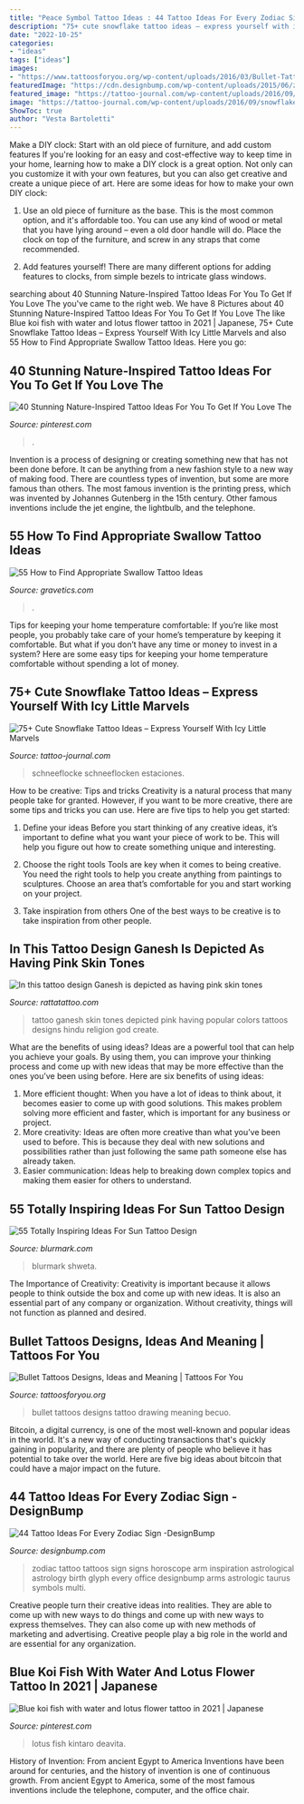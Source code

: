 ```yaml
---
title: "Peace Symbol Tattoo Ideas : 44 Tattoo Ideas For Every Zodiac Sign -designbump"
description: "75+ cute snowflake tattoo ideas – express yourself with icy little marvels"
date: "2022-10-25"
categories:
- "ideas"
tags: ["ideas"]
images:
- "https://www.tattoosforyou.org/wp-content/uploads/2016/03/Bullet-Tattoos-for-Men.jpg"
featuredImage: "https://cdn.designbump.com/wp-content/uploads/2015/06/zodiac-tattoos-2.jpg"
featured_image: "https://tattoo-journal.com/wp-content/uploads/2016/09/snowflake-tattoo46.jpg"
image: "https://tattoo-journal.com/wp-content/uploads/2016/09/snowflake-tattoo46.jpg"
ShowToc: true
author: "Vesta Bartoletti"
---
```



Make a DIY clock: Start with an old piece of furniture, and add custom features
If you're looking for an easy and cost-effective way to keep time in your home, learning how to make a DIY clock is a great option. Not only can you customize it with your own features, but you can also get creative and create a unique piece of art. Here are some ideas for how to make your own DIY clock:
1. Use an old piece of furniture as the base. This is the most common option, and it's affordable too. You can use any kind of wood or metal that you have lying around – even a old door handle will do. Place the clock on top of the furniture, and screw in any straps that come recommended.

2. Add features yourself! There are many different options for adding features to clocks, from simple bezels to intricate glass windows.

	

		
searching about 40 Stunning Nature-Inspired Tattoo Ideas For You To Get If You Love The you've came to the right web. We have 8 Pictures about 40 Stunning Nature-Inspired Tattoo Ideas For You To Get If You Love The like Blue koi fish with water and lotus flower tattoo in 2021 | Japanese, 75+ Cute Snowflake Tattoo Ideas – Express Yourself With Icy Little Marvels and also 55 How to Find Appropriate Swallow Tattoo Ideas. Here you go:
		
    
## 40 Stunning Nature-Inspired Tattoo Ideas For You To Get If You Love The

<img loading=lazy src="https://i.pinimg.com/736x/70/c2/fb/70c2fb11444c1d6eef96484d01a1a377.jpg" onerror="this.onerror=null;this.src='https://tse1.mm.bing.net/th?id=OIP.XsrIMn0wb-l5JzaAXRq7ZQHaK4&amp;pid=15.1';" alt="40 Stunning Nature-Inspired Tattoo Ideas For You To Get If You Love The">

_Source: pinterest.com_

>. 

	

Invention is a process of designing or creating something new that has not been done before. It can be anything from a new fashion style to a new way of making food. There are countless types of invention, but some are more famous than others. The most famous invention is the printing press, which was invented by Johannes Gutenberg in the 15th century. Other famous inventions include the jet engine, the lightbulb, and the telephone.

    
## 55 How To Find Appropriate Swallow Tattoo Ideas

<img loading=lazy src="https://www.gravetics.com/wp-content/uploads/2017/04/traditional-traditionalswallow-swallowtattoo-swallow-classictattoo-besttattooers.jpg" onerror="this.onerror=null;this.src='https://tse4.mm.bing.net/th?id=OIP.XehpxKO-FbrshyTDxfPkewHaHa&amp;pid=15.1';" alt="55 How to Find Appropriate Swallow Tattoo Ideas">

_Source: gravetics.com_

>. 

	

Tips for keeping your home temperature comfortable:
If you’re like most people, you probably take care of your home’s temperature by keeping it comfortable. But what if you don’t have any time or money to invest in a system? Here are some easy tips for keeping your home temperature comfortable without spending a lot of money.

    
## 75+ Cute Snowflake Tattoo Ideas – Express Yourself With Icy Little Marvels

<img loading=lazy src="https://tattoo-journal.com/wp-content/uploads/2016/09/snowflake-tattoo46.jpg" onerror="this.onerror=null;this.src='https://tse3.mm.bing.net/th?id=OIP.x-Sd-FU4rqj6nBlNAHe08QHaHa&amp;pid=15.1';" alt="75+ Cute Snowflake Tattoo Ideas – Express Yourself With Icy Little Marvels">

_Source: tattoo-journal.com_

>schneeflocke schneeflocken estaciones. 

	

How to be creative: Tips and tricks
Creativity is a natural process that many people take for granted. However, if you want to be more creative, there are some tips and tricks you can use. Here are five tips to help you get started:
1. Define your ideas
Before you start thinking of any creative ideas, it’s important to define what you want your piece of work to be. This will help you figure out how to create something unique and interesting.

2. Choose the right tools
Tools are key when it comes to being creative. You need the right tools to help you create anything from paintings to sculptures. Choose an area that’s comfortable for you and start working on your project.
3. Take inspiration from others
One of the best ways to be creative is to take inspiration from other people.

    
## In This Tattoo Design Ganesh Is Depicted As Having Pink Skin Tones

<img loading=lazy src="http://rattatattoo.com/wp-content/uploads/2012/11/In-this-tattoo-design-Ganesh-is-depicted-as-having-pink-skin-tones.-Other-popular-colors-are-blue-and-green..jpg" onerror="this.onerror=null;this.src='https://tse2.mm.bing.net/th?id=OIP.PyewheIkjhNHiJoZAuuyIgHaLH&amp;pid=15.1';" alt="In this tattoo design Ganesh is depicted as having pink skin tones">

_Source: rattatattoo.com_

>tattoo ganesh skin tones depicted pink having popular colors tattoos designs hindu religion god create. 

	

What are the benefits of using ideas?
Ideas are a powerful tool that can help you achieve your goals. By using them, you can improve your thinking process and come up with new ideas that may be more effective than the ones you’ve been using before. Here are six benefits of using ideas: 
1. More efficient thought: When you have a lot of ideas to think about, it becomes easier to come up with good solutions. This makes problem solving more efficient and faster, which is important for any business or project. 
2. More creativity: Ideas are often more creative than what you’ve been used to before. This is because they deal with new solutions and possibilities rather than just following the same path someone else has already taken. 
3. Easier communication: Ideas help to breaking down complex topics and making them easier for others to understand.

    
## 55 Totally Inspiring Ideas For Sun Tattoo Design

<img loading=lazy src="https://www.blurmark.com/wp-content/uploads/2017/04/Colored-Sun-Tattoo-On-Arm-1024x1024.jpg" onerror="this.onerror=null;this.src='https://tse2.mm.bing.net/th?id=OIP.CL6WSGyGuTP_GsJ2Ae_UQgHaHa&amp;pid=15.1';" alt="55 Totally Inspiring Ideas For Sun Tattoo Design">

_Source: blurmark.com_

>blurmark shweta. 

	

The Importance of Creativity:
Creativity is important because it allows people to think outside the box and come up with new ideas. It is also an essential part of any company or organization. Without creativity, things will not function as planned and desired.

    
## Bullet Tattoos Designs, Ideas And Meaning | Tattoos For You

<img loading=lazy src="https://www.tattoosforyou.org/wp-content/uploads/2016/03/Bullet-Tattoos-for-Men.jpg" onerror="this.onerror=null;this.src='https://tse3.mm.bing.net/th?id=OIP.tLa4Z8gFy0oFL2lgTmy4zwHaJ4&amp;pid=15.1';" alt="Bullet Tattoos Designs, Ideas and Meaning | Tattoos For You">

_Source: tattoosforyou.org_

>bullet tattoos designs tattoo drawing meaning becuo. 

	

Bitcoin, a digital currency, is one of the most well-known and popular ideas in the world. It's a new way of conducting transactions that's quickly gaining in popularity, and there are plenty of people who believe it has potential to take over the world. Here are five big ideas about bitcoin that could have a major impact on the future.

    
## 44 Tattoo Ideas For Every Zodiac Sign -DesignBump

<img loading=lazy src="https://cdn.designbump.com/wp-content/uploads/2015/06/zodiac-tattoos-2.jpg" onerror="this.onerror=null;this.src='https://tse4.mm.bing.net/th?id=OIP.YQECKpqqEy6S6jRlMv7-8wHaLH&amp;pid=15.1';" alt="44 Tattoo Ideas For Every Zodiac Sign -DesignBump">

_Source: designbump.com_

>zodiac tattoo tattoos sign signs horoscope arm inspiration astrological astrology birth glyph every office designbump arms astrologic taurus symbols multi. 

	

Creative people turn their creative ideas into realities. They are able to come up with new ways to do things and come up with new ways to express themselves. They can also come up with new methods of marketing and advertising. Creative people play a big role in the world and are essential for any organization.

    
## Blue Koi Fish With Water And Lotus Flower Tattoo In 2021 | Japanese

<img loading=lazy src="https://i.pinimg.com/736x/3d/49/17/3d4917394c0cc653ca9c9599c4415dd6.jpg" onerror="this.onerror=null;this.src='https://tse1.mm.bing.net/th?id=OIP.zmjXFk9Cr4iklhhRxNDraQHaG7&amp;pid=15.1';" alt="Blue koi fish with water and lotus flower tattoo in 2021 | Japanese">

_Source: pinterest.com_

>lotus fish kintaro deavita. 

	

History of Invention: From ancient Egypt to America
Inventions have been around for centuries, and the history of invention is one of continuous growth. From ancient Egypt to America, some of the most famous inventions include the telephone, computer, and the office chair.

